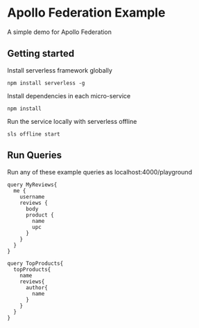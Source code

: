 # Apollo Federation Example

A simple demo for Apollo Federation

## Getting started

Install serverless framework globally

```
npm install serverless -g
```

Install dependencies in each micro-service

```
npm install
```

Run the service locally with serverless offline

```
sls offline start
```

## Run Queries

Run any of these example queries as localhost:4000/playground

```
query MyReviews{
  me {
    username
    reviews {
      body
      product {
        name
        upc
      }
    }
  }
}
```

```
query TopProducts{
  topProducts{
    name
    reviews{
      author{
        name
      }
    }
  }
}
```
